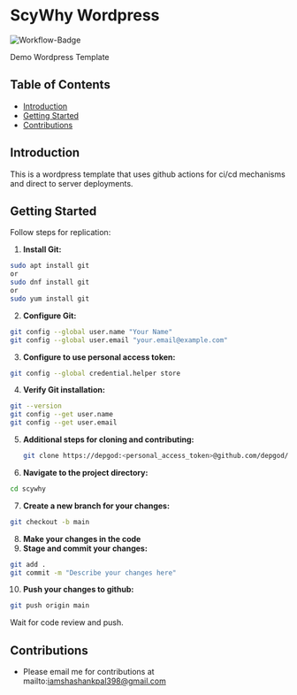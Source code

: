 # ScyWhy Wordpress 
![Workflow-Badge](https://github.com/depgod/scywhy/actions/workflows/deploy.yml/badge.svg)

Demo Wordpress Template

## Table of Contents

- [Introduction](#introduction)
- [Getting Started](#getting-started)
- [Contributions](#contributions)

## Introduction

This is a wordpress template that uses github actions for ci/cd mechanisms and direct to server deployments.

## Getting Started

Follow steps for replication:

1. **Install Git:**

  ```bash
  sudo apt install git
  or
  sudo dnf install git
  or
  sudo yum install git
  ```

2. **Configure Git:**

  ```bash
  git config --global user.name "Your Name"
  git config --global user.email "your.email@example.com"
  ```

3. **Configure to use personal access token:**

  ```bash
  git config --global credential.helper store
  ```

4. **Verify Git installation:**

  ```bash
  git --version
  git config --get user.name
  git config --get user.email
  ```

5. **Additional steps for cloning and contributing:**

   ```bash
   git clone https://depgod:<personal_access_token>@github.com/depgod/scywhy.git
   ```

6. **Navigate to the project directory:**

  ```bash
  cd scywhy
  ```

7. **Create a new branch for your changes:**

  ```bash
  git checkout -b main
  ```

8. **Make your changes in the code**
9. **Stage and commit your changes:**

  ```bash
  git add .
  git commit -m "Describe your changes here"
  ```

10. **Push your changes to github:**

  ```bash
  git push origin main
  ```

  Wait for code review and push.

## Contributions


* Please email me for contributions at mailto:iamshashankpal398@gmail.com

